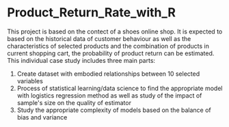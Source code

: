 # Product_Return_Rate_with_R

This project is based on the contect of a shoes online shop. 
It is expected to based on the historical data of customer behaviour
as well as the characteristics of selected products and 
the combination of products in current shopping cart,
the probability of product return can be estimated. 
This individual case study includes three main parts:

1. Create dataset with embodied relationships between 10 selected variables
2. Process of statistical learning/data science to find the appropriate model 
   with logistics regression method as well as study of the impact of sample's size
   on the quality of estimator
3. Study the appropriate complexity of models based on the balance of bias and variance
